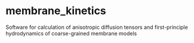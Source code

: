 # membrane_kinetics
Software for calculation of anisotropic diffusion tensors and first-principle hydrodynamics of coarse-grained membrane models
